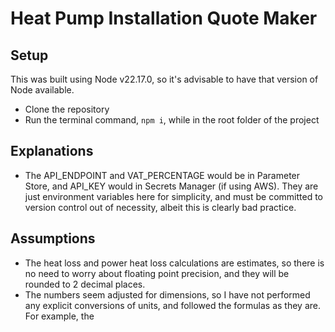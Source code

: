 # Heat Pump Installation Quote Maker

## Setup

This was built using Node v22.17.0, so it's advisable to have that version of Node available.

- Clone the repository
- Run the terminal command, `npm i`, while in the root folder of the project

## Explanations

- The API_ENDPOINT and VAT_PERCENTAGE would be in Parameter Store, and API_KEY would in Secrets Manager (if using AWS). They are just environment variables here for simplicity, and must be committed to version control out of necessity, albeit this is clearly bad practice.

## Assumptions

- The heat loss and power heat loss calculations are estimates, so there is no need to worry about floating point precision, and they will be rounded to 2 decimal places.
- The numbers seem adjusted for dimensions, so I have not performed any explicit conversions of units, and followed the formulas as they are. For example, the
